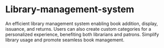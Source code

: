 # Library-management-system
An efficient library management system enabling book addition, display, issuance, and returns. Users can also create custom categories for a personalized experience, benefiting both librarians and patrons. Simplify library usage and promote seamless book management.
